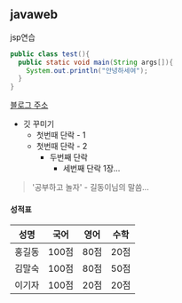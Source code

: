 ## javaweb
jsp연습

``` java
public class test(){
  public static void main(String args[]){
    System.out.println("안녕하세여");
  }
}

```

  [블로그 주소](https://www.naver.com)


* 깃 꾸미기
  * 첫번때 단락 - 1
  * 첫번때 단락 - 2
    * 두번째 단락
      * 세번째 단락 1장...

> '공부하고 놀자' - 길동이님의 말씀...

#### 성적표
성명|국어|영어|수학
---|---|---|---|
홍길동|100점|80점|20점|
김말숙|100점|80점|50점|
이기자|100점|20점|20점|
